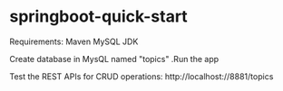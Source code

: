 # springboot-quick-start

Requirements:
Maven
MySQL
JDK

Create database in MysQL named "topics"
.Run the app

Test the REST APIs for CRUD operations:
http://localhost://8881/topics
